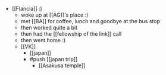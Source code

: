 - [[Flancia]] :)
  - woke up at [[AG]]'s place :)
  - met [[BA]] for coffee, lunch and goodbye at the bus stop
  - then worked quite a bit
  - then had the [[fellowship of the link]] call
  - then went home :)
  - [[VK]]
    - [[japan]]
    - #push [[japan trip]]
      - [[Asakusa temple]]
